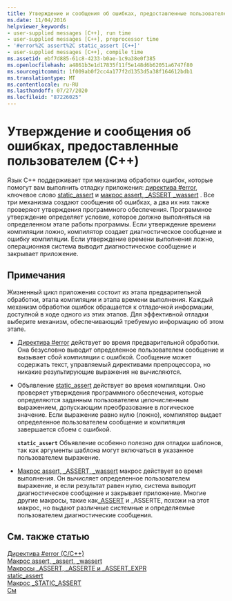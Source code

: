 ```yaml
---
title: Утверждение и сообщения об ошибках, предоставленные пользователем (C++)
ms.date: 11/04/2016
helpviewer_keywords:
- user-supplied messages [C++], run time
- user-supplied messages [C++], preprocessor time
- '#error%2C assert%2C static_assert [C++]'
- user-supplied messages [C++], compile time
ms.assetid: ebf7d885-61c8-4233-b0ae-1c9a38e0f385
ms.openlocfilehash: a4861b3e1d17835f11f5e148d6b62051a6747f80
ms.sourcegitcommit: 1f009ab0f2cc4a177f2d1353d5a38f164612bdb1
ms.translationtype: MT
ms.contentlocale: ru-RU
ms.lasthandoff: 07/27/2020
ms.locfileid: "87226025"
---
```

# <a name="assertion-and-user-supplied-messages-c"></a>Утверждение и сообщения об ошибках, предоставленные пользователем (C++)

Язык C++ поддерживает три механизма обработки ошибок, которые помогут вам выполнить отладку приложения: [директива #error](../preprocessor/hash-error-directive-c-cpp.md), ключевое слово [static_assert](../cpp/static-assert.md) и [макрос assert, _ASSERT _wassert](../c-runtime-library/reference/assert-macro-assert-wassert.md) . Все три механизма создают сообщения об ошибках, а два их них также проверяют утверждения программного обеспечения. Программное утверждение определяет условие, которое должно выполняться на определенном этапе работы программы. Если утверждение времени компиляции ложно, компилятор создает диагностическое сообщение и ошибку компиляции. Если утверждение времени выполнения ложно, операционная система выводит диагностическое сообщение и закрывает приложение.

## <a name="remarks"></a>Примечания

Жизненный цикл приложения состоит из этапа предварительной обработки, этапа компиляции и этапа времени выполнения. Каждый механизм обработки ошибок обращается к отладочной информации, доступной в ходе одного из этих этапов. Для эффективной отладки выберите механизм, обеспечивающий требуемую информацию об этом этапе.

- [Директива #error](../preprocessor/hash-error-directive-c-cpp.md) действует во время предварительной обработки. Она безусловно выводит определенное пользователем сообщение и вызывает сбой компиляции с ошибкой. Сообщение может содержать текст, управляемый директивами препроцессора, но никакие результирующие выражения не вычисляются.

- Объявление [static_assert](../cpp/static-assert.md) действует во время компиляции. Оно проверяет утверждения программного обеспечения, которые определяются заданным пользователем целочисленным выражением, допускающим преобразование в логическое значение. Если выражение равно нулю (ложно), компилятор выдает определенное пользователем сообщение и компиляция завершается сбоем с ошибкой.

   **`static_assert`** Объявление особенно полезно для отладки шаблонов, так как аргументы шаблона могут включаться в указанное пользователем выражение.

- [Макрос assert, _ASSERT, _wassert](../c-runtime-library/reference/assert-macro-assert-wassert.md) макрос действует во время выполнения. Он вычисляет определенное пользователем выражение, и если результат равен нулю, система выводит диагностическое сообщение и закрывает приложение. Многие другие макросы, такие как[_ASSERT](../c-runtime-library/reference/assert-asserte-assert-expr-macros.md) и _ASSERTE, похожи на этот макрос, но выдают различные системные и определяемые пользователем диагностические сообщения.

## <a name="see-also"></a>См. также статью

[Директива #error (C/C++)](../preprocessor/hash-error-directive-c-cpp.md)<br/>
[Макрос assert, _assert, _wassert](../c-runtime-library/reference/assert-macro-assert-wassert.md)<br/>
[Макросы _ASSERT, _ASSERTE и _ASSERT_EXPR](../c-runtime-library/reference/assert-asserte-assert-expr-macros.md)<br/>
[static_assert](../cpp/static-assert.md)<br/>
[Макрос _STATIC_ASSERT](../c-runtime-library/reference/static-assert-macro.md)<br/>
[См](../cpp/templates-cpp.md)
